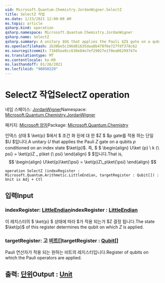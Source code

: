 ```yaml
---
uid: Microsoft.Quantum.Chemistry.JordanWigner.SelectZ
title: SelectZ 작업
ms.date: 1/23/2021 12:00:00 AM
ms.topic: article
qsharp.kind: operation
qsharp.namespace: Microsoft.Quantum.Chemistry.JordanWigner
qsharp.name: SelectZ
qsharp.summary: A unitary $U$ that applies the Pauli $Z$ gate on a qubits $p$ conditioned on an index state $\ket{p}$. That is, $$ \begin{align} U\ket{p}\ket{\psi} = \ket{p}Z\_p\ket{\psi} \end{align} $$
ms.openlocfilehash: 2b38be5c196d81635daa8b478f6e727fdf378c62
ms.sourcegitcommit: 71605ea9cc630e84e7ef29027e1f0ea06299747e
ms.translationtype: MT
ms.contentlocale: ko-KR
ms.lasthandoff: 01/26/2021
ms.locfileid: "98850229"
---
```

# <a name="selectz-operation"></a><span data-ttu-id="1f3c4-102">SelectZ 작업</span><span class="sxs-lookup"><span data-stu-id="1f3c4-102">SelectZ operation</span></span>

<span data-ttu-id="1f3c4-103">네임 스페이스: [JordanWigner](xref:Microsoft.Quantum.Chemistry.JordanWigner)</span><span class="sxs-lookup"><span data-stu-id="1f3c4-103">Namespace: [Microsoft.Quantum.Chemistry.JordanWigner](xref:Microsoft.Quantum.Chemistry.JordanWigner)</span></span>

<span data-ttu-id="1f3c4-104">패키지: [Microsoft 양자](https://nuget.org/packages/Microsoft.Quantum.Chemistry)</span><span class="sxs-lookup"><span data-stu-id="1f3c4-104">Package: [Microsoft.Quantum.Chemistry](https://nuget.org/packages/Microsoft.Quantum.Chemistry)</span></span>


<span data-ttu-id="1f3c4-105">인덱스 상태 $ \ket{p} $에서 $ 조건 화 된에 대 한 $Z $ $p gate를 적용 하는 단일 $U $입니다.</span><span class="sxs-lookup"><span data-stu-id="1f3c4-105">A unitary $U$ that applies the Pauli $Z$ gate on a qubits $p$ conditioned on an index state $\ket{p}$.</span></span> <span data-ttu-id="1f3c4-106">즉, $ $ \begin{align} U\ket {p} \ k {\ psi} = \ket{p}Z \_ p\ket {\ psi} \end{align} $ $입니다.</span><span class="sxs-lookup"><span data-stu-id="1f3c4-106">That is, $$ \begin{align} U\ket{p}\ket{\psi} = \ket{p}Z\_p\ket{\psi} \end{align} $$</span></span>

```qsharp
operation SelectZ (indexRegister : Microsoft.Quantum.Arithmetic.LittleEndian, targetRegister : Qubit[]) : Unit is Adj + Ctl
```


## <a name="input"></a><span data-ttu-id="1f3c4-107">입력</span><span class="sxs-lookup"><span data-stu-id="1f3c4-107">Input</span></span>

### <a name="indexregister--littleendian"></a><span data-ttu-id="1f3c4-108">indexRegister: [LittleEndian](xref:Microsoft.Quantum.Arithmetic.LittleEndian)</span><span class="sxs-lookup"><span data-stu-id="1f3c4-108">indexRegister : [LittleEndian](xref:Microsoft.Quantum.Arithmetic.LittleEndian)</span></span>

<span data-ttu-id="1f3c4-109">이 레지스터의 $ \ket{p} $ 상태에 따라 $가 적용 되는가 $Z 결정 됩니다.</span><span class="sxs-lookup"><span data-stu-id="1f3c4-109">The state $\ket{p}$ of this register determines the qubit on which $Z$ is applied.</span></span>


### <a name="targetregister--qubit"></a><span data-ttu-id="1f3c4-110">targetRegister: 고 [비트](xref:microsoft.quantum.lang-ref.qubit)[]</span><span class="sxs-lookup"><span data-stu-id="1f3c4-110">targetRegister : [Qubit](xref:microsoft.quantum.lang-ref.qubit)[]</span></span>

<span data-ttu-id="1f3c4-111">Pauli 연산자가 적용 되는 원하는 비트의 레지스터입니다.</span><span class="sxs-lookup"><span data-stu-id="1f3c4-111">Register of qubits on which the Pauli operators are applied.</span></span>



## <a name="output--unit"></a><span data-ttu-id="1f3c4-112">출력: [단위](xref:microsoft.quantum.lang-ref.unit)</span><span class="sxs-lookup"><span data-stu-id="1f3c4-112">Output : [Unit](xref:microsoft.quantum.lang-ref.unit)</span></span>

